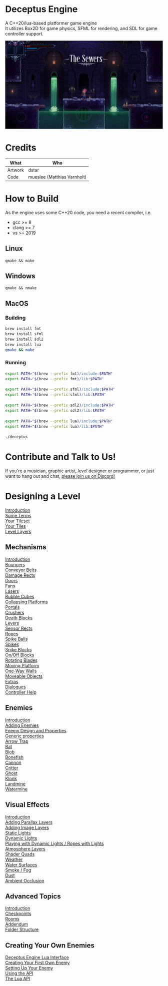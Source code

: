 # Deceptus Engine

A C++20/lua-based platformer game engine<br>
It utilizes Box2D for game physics, SFML for rendering, and SDL for game controller support.

![](doc/screenshots/screenshot_section.png)


# Credits

|What|Who|
|-|-|
|Artwork|dstar|
|Code|mueslee (Matthias Varnholt)|


# How to Build

As the engine uses some C++20 code, you need a recent compiler, i.e.
- gcc >= 8
- clang >= 7
- vs >= 2019

## Linux
```
qmake && make
```

## Windows
```
qmake && nmake
```

## MacOS

### Building
```bash
brew install fmt
brew install sfml
brew install sdl2
brew install lua
qmake && make
```

### Running
```bash
export PATH="$(brew --prefix fmt)/include:$PATH"
export PATH="$(brew --prefix fmt)/lib:$PATH"

export PATH="$(brew --prefix sfml)/include:$PATH"
export PATH="$(brew --prefix sfml)/lib:$PATH"

export PATH="$(brew --prefix sdl2)/include:$PATH"
export PATH="$(brew --prefix sdl2)/lib:$PATH"

export PATH="$(brew --prefix lua)/include:$PATH"
export PATH="$(brew --prefix lua)/lib:$PATH"

./deceptus
```


# Contribute and Talk to Us!
If you're a musician, graphic artist, level designer or programmer, or just want to hang out and chat, [please join us on Discord!](https://discord.gg/EZpkbGDaWD)


# Designing a Level
[Introduction](doc/level_design/designing_a_level.md#designing-a-level)<br>
[Some Terms](doc/level_design/designing_a_level.md#some-terms)<br>
[Your Tileset](doc/level_design/designing_a_level.md#your-tileset)<br>
[Your Tiles](doc/level_design/designing_a_level.md#your-tiles)<br>
[Level Layers](doc/level_design/designing_a_level.md#level-layers)<br>


## Mechanisms
[Introduction](doc/level_design/mechanisms.md#mechanisms)<br>
[Bouncers](doc/level_design/mechanisms.md#bouncers)<br>
[Conveyor Belts](doc/level_design/mechanisms.md#conveyor-belts)<br>
[Damage Rects](doc/level_design/mechanisms.md#damage-rects)<br>
[Doors](doc/level_design/mechanisms.md#doors)<br>
[Fans](doc/level_design/mechanisms.md#fans)<br>
[Lasers](doc/level_design/mechanisms.md#lasers)<br>
[Bubble Cubes](doc/level_design/mechanisms.md#bubble-cubes)<br>
[Collapsing Platforms](doc/level_design/mechanisms.md#collapsing-platforms)<br>
[Portals](doc/level_design/mechanisms.md#portals)<br>
[Crushers](doc/level_design/mechanisms.md#crushers)<br>
[Death Blocks](doc/level_design/mechanisms.md#death-blocks)<br>
[Levers](doc/level_design/mechanisms.md#levers)<br>
[Sensor Rects](doc/level_design/mechanisms.md#sensor-rects)<br>
[Ropes](doc/level_design/mechanisms.md#ropes)<br>
[Spike Balls](doc/level_design/mechanisms.md#spike-balls)<br>
[Spikes](doc/level_design/mechanisms.md#spikes)<br>
[Spike Blocks](doc/level_design/mechanisms.md#spike-blocks)<br>
[On/Off Blocks](doc/level_design/mechanisms.md#onoff-blocks)<br>
[Rotating Blades](doc/level_design/mechanisms.md#rotating-blades)<br>
[Moving Platform](doc/level_design/mechanisms.md#moving-platform)<br>
[One-Way Walls](doc/level_design/mechanisms.md#one-way-walls)<br>
[Moveable Objects](doc/level_design/mechanisms.md#moveable-objects)<br>
[Extras](doc/level_design/mechanisms.md#extras)<br>
[Dialogues](doc/level_design/mechanisms.md#dialogues)<br>
[Controller Help](doc/level_design/mechanisms.md#controller-help)<br>


## Enemies
[Introduction](doc/level_design/enemies.md#enemies)<br>
[Adding Enemies](doc/level_design/enemies.md#adding-enemies)<br>
[Enemy Design and Properties](doc/level_design/enemies.md#enemy-design-and-properties)<br>
[Generic properties](doc/level_design/enemies.md#generic-properties)<br>
[Arrow Trap](doc/level_design/enemies.md#arrow-trap)<br>
[Bat](doc/level_design/designing_a_level.enemies#bat)<br>
[Blob](doc/level_design/enemies.md#blob)<br>
[Bonefish](doc/level_design/enemies.md#bonefish)<br>
[Cannon](doc/level_design/enemies.md#cannon)<br>
[Critter](doc/level_design/enemies.md#critter)<br>
[Ghost](doc/level_design/enemies.md#ghost)<br>
[Klonk](doc/level_design/enemies.md#klonk)<br>
[Landmine](doc/level_design/enemies.md#landmine)<br>
[Watermine](doc/level_design/enemies.md#watermine)<br>


## Visual Effects
[Introduction](doc/level_design/visual_effects.md#visualization)<br>
[Adding Parallax Layers](doc/level_design/visual_effects.md#adding-parallax-layers)<br>
[Adding Image Layers](doc/level_design/visual_effects.md#adding-image-layers)<br>
[Static Lights](doc/level_design/visual_effects.md#static-lights)<br>
[Dynamic Lights](doc/level_design/visual_effects.md#dynamic-lights)<br>
[Playing with Dynamic Lights / Ropes with Lights](doc/level_design/visual_effects.md#playing-with-dynamic-lights--ropes-with-lights)<br>
[Atmosphere Layers](doc/level_design/visual_effects.md#atmosphere-layers)<br>
[Shader Quads](doc/level_design/visual_effects.md#shader-quads)<br>
[Weather](doc/level_design/visual_effects.md#weather)<br>
[Water Surfaces](doc/level_design/visual_effects.md#water-surfaces)<br>
[Smoke / Fog](doc/level_design/visual_effects.md#smoke-fog)<br>
[Dust](doc/level_design/visual_effects.md#dust)<br>
[Ambient Occlusion](doc/level_design/visual_effects.md#ambient-occlusion)<br>


## Advanced Topics
[Introduction](doc/level_design/advanced_topics.md#advanced-topics)<br>
[Checkpoints](doc/level_design/advanced_topics.md#checkpoints)<br>
[Rooms](doc/level_design/advanced_topics.md#rooms)<br>
[Addendum](doc/level_design/advanced_topics.md#addendum)<br>
[Folder Structure](doc/level_design/advanced_topics.md#folder-structure)<br>


## Creating Your Own Enemies
[Deceptus Engine Lua Interface](doc/lua_interface/readme.md#deceptus-engine-lua-interface)<br>
[Creating Your First Own Enemy](doc/lua_interface/readme.md#creating-your-first-own-enemy)<br>
[Setting Up Your Enemy](doc/lua_interface/readme.md#setting-up-your-enemy)<br>
[Using the API](doc/lua_interface/readme.md#using-the-api)<br>
[The Lua API](doc/lua_interface/readme.md#the-lua-api)<br>

